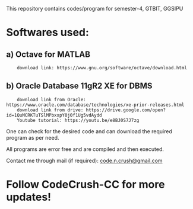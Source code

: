 This repository contains codes/program for semester-4, GTBIT, GGSIPU 

# Softwares used:

   ## a) Octave for MATLAB
        download link: https://www.gnu.org/software/octave/download.html
        
  ## b) Oracle Database 11gR2 XE for DBMS
        download link from Oracle: https://www.oracle.com/database/technologies/xe-prior-releases.html
        download link from drive: https://drive.google.com/open?id=1QuMCRKTuTSlMPbxxpY0j0f1Ug5vdAydd
        Youtube tutorial: https://youtu.be/e8BJ0S7J7zg
  
One can check for the desired code and can download the required program as per need.

All programs are error free and are compiled and then executed.

Contact me through mail (if required): code.n.crush@gmail.com


# Follow CodeCrush-CC for more updates! 

